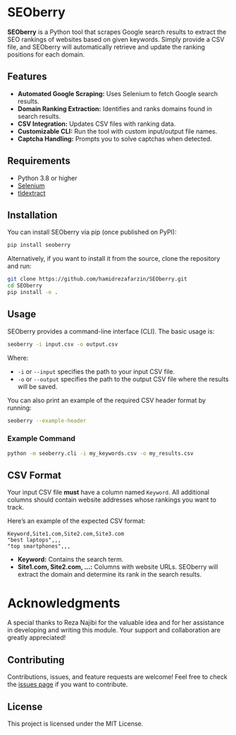 # SEOberry

**SEOberry** is a Python tool that scrapes Google search results to extract the SEO rankings of websites based on given keywords. Simply provide a CSV file, and SEOberry will automatically retrieve and update the ranking positions for each domain.

## Features

- **Automated Google Scraping:** Uses Selenium to fetch Google search results.
- **Domain Ranking Extraction:** Identifies and ranks domains found in search results.
- **CSV Integration:** Updates CSV files with ranking data.
- **Customizable CLI:** Run the tool with custom input/output file names.
- **Captcha Handling:** Prompts you to solve captchas when detected.

## Requirements

- Python 3.8 or higher
- [Selenium](https://pypi.org/project/selenium/)
- [tldextract](https://pypi.org/project/tldextract/)

## Installation

You can install SEOberry via pip (once published on PyPI):

```bash
pip install seoberry
```

Alternatively, if you want to install it from the source, clone the repository and run:

```bash
git clone https://github.com/hamidrezafarzin/SEOberry.git
cd SEOberry
pip install -e .
```

## Usage

SEOberry provides a command-line interface (CLI). The basic usage is:

```bash
seoberry -i input.csv -o output.csv
```

Where:
- `-i` or `--input` specifies the path to your input CSV file.
- `-o` or `--output` specifies the path to the output CSV file where the results will be saved.

You can also print an example of the required CSV header format by running:

```bash
seoberry --example-header
```

### Example Command

```bash
python -m seoberry.cli -i my_keywords.csv -o my_results.csv
```

## CSV Format

Your input CSV file **must** have a column named `Keyword`. All additional columns should contain website addresses whose rankings you want to track.

Here’s an example of the expected CSV format:

```csv
Keyword,Site1.com,Site2.com,Site3.com
"best laptops",,,
"top smartphones",,,
```

- **Keyword:** Contains the search term.
- **Site1.com, Site2.com, ...:** Columns with website URLs. SEOberry will extract the domain and determine its rank in the search results.

# Acknowledgments
A special thanks to Reza Najibi for the valuable idea and for her assistance in developing and writing this module. Your support and collaboration are greatly appreciated!

## Contributing

Contributions, issues, and feature requests are welcome! Feel free to check the [issues page](https://github.com/hamidrezafarzin/SEOberry/issues) if you want to contribute.

## License

This project is licensed under the MIT License.
